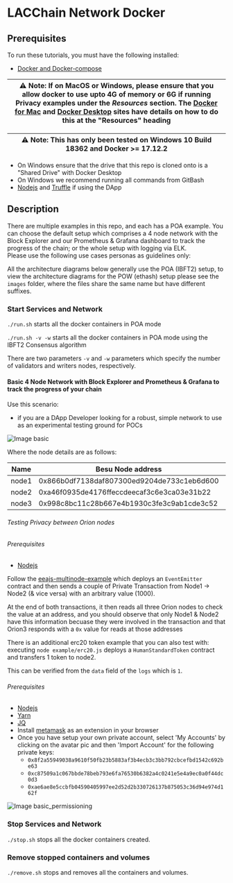 # LACChain Network Docker

## Prerequisites

To run these tutorials, you must have the following installed:

- [Docker and Docker-compose](https://docs.docker.com/compose/install/)

| ⚠️ **Note**: If on MacOS or Windows, please ensure that you allow docker to use upto 4G of memory or 6G if running Privacy examples under the _Resources_ section. The [Docker for Mac](https://docs.docker.com/docker-for-mac/) and [Docker Desktop](https://docs.docker.com/docker-for-windows/) sites have details on how to do this at the "Resources" heading       |
| ---                                                                                                                                                                                                                                                                                                                                                                                |


| ⚠️ **Note**: This has only been tested on Windows 10 Build 18362 and Docker >= 17.12.2                                                                                                                                                                                                                                                                                              |
| ---                                                                                                                                                                                                                                                                                                                                                                                |

- On Windows ensure that the drive that this repo is cloned onto is a "Shared Drive" with Docker Desktop
- On Windows we recommend running all commands from GitBash
- [Nodejs](https://nodejs.org/en/download/) and [Truffle](https://www.trufflesuite.com/truffle) if using the DApp


## Description

There are multiple examples in this repo, and each has a POA example. You can choose the default setup which comprises a 4 node network with the Block Explorer and our Prometheus & Grafana dashboard to track the progress of the chain; or the whole setup with logging via ELK.   
Please use the following use cases personas as guidelines only: 

All the architecture diagrams below generally use the POA (IBFT2) setup, to view the architecture diagrams for the POW (ethash) setup please see the `images` folder, where the files share the same name but have different suffixes. 

### Start Services and Network
`./run.sh` starts all the docker containers in POA mode

`./run.sh -v -w` starts all the docker containers in POA mode using the IBFT2 Consensus algorithm

There are two parameters `-v` and `-w` parameters which specify the number of validators and writers nodes, respectively. 

#### Basic 4 Node Network with Block Explorer and Prometheus & Grafana to track the progress of your chain

Use this scenario:
 - if you are a DApp Developer looking for a robust, simple network to use as an experimental testing ground for POCs 
 
![Image basic](./images/sampleNetworks-poa.png)

Where the node details are as follows:

Name  | Besu Node address                      | Orion node key | Node URL
----- | ---- | ---- | ---- |
node1 | 0x866b0df7138daf807300ed9204de733c1eb6d600 | 9QHwUJ6uK+FuQMzFSXIo7wOLCGFZa0PiF771OLX5c1o= | http://localhost:20000
node2 | 0xa46f0935de4176ffeccdeecaf3c6e3ca03e31b22 | qVDsbJh2UluZOePxbXAL49g0S0s2gGlJ3ftQceMlchU= | http://localhost:20002
node3 | 0x998c8bc11c28b667e4b1930c3fe3c9ab1cde3c52 | T1ItOQxwgY1pTW6YXb2EbKXYkK4saBEys3CfJ2OIKHs= | http://localhost:20004


###### Testing Privacy between Orion nodes

###### Prerequisites
 - [Nodejs](https://nodejs.org/en/download/)
 
Follow the [eeajs-multinode-example](https://besu.hyperledger.org/en/stable/Tutorials/Privacy/eeajs-Multinode-example/) which deploys 
an `EventEmitter` contract and then sends a couple of Private Transaction from Node1 -> Node2 (& vice versa) with an arbitrary value (1000). 

At the end of both transactions, it then reads all three Orion nodes to check the value at an address, and you should observe 
that only Node1 & Node2 have this information becuase they were involved in the transaction and that Orion3 responds with a `0x` 
value for reads at those addresses

There is an additional erc20 token example that you can also test with: executing `node example/erc20.js` deploys a `HumanStandardToken` contract and transfers 1 token to node2.

This can be verified from the `data` field of the `logs` which is `1`.

###### Prerequisites
 - [Nodejs](https://nodejs.org/en/download/)
 - [Yarn](https://www.npmjs.com/package/yarn)
 - [JQ](https://stedolan.github.io/jq/)
 - Install [metamask](https://metamask.io/) as an extension in your browser
 - Once you have setup your own private account, select 'My Accounts' by clicking on the avatar pic and then 'Import Account' for the following private keys:
    - `0x8f2a55949038a9610f50fb23b5883af3b4ecb3c3bb792cbcefbd1542c692be63`
    - `0xc87509a1c067bbde78beb793e6fa76530b6382a4c0241e5e4a9ec0a0f44dc0d3`
    - `0xae6ae8e5ccbfb04590405997ee2d52d2b330726137b875053c36d94e974d162f`

![Image basic_permissioning](./images/sampleNetworks-poa-permissioning.png)

### Stop Services and Network
`./stop.sh` stops all the docker containers created.

### Remove stopped containers and volumes
`./remove.sh` stops and removes all the containers and volumes.

